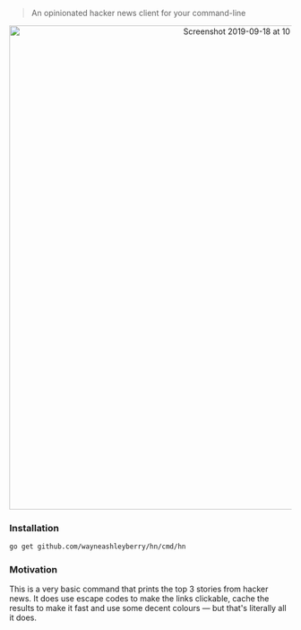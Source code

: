 > An opinionated hacker news client for your command-line

<center>
<img width="863" alt="Screenshot 2019-09-18 at 10 58 26 pm" src="https://user-images.githubusercontent.com/727262/65189069-d87bf600-da67-11e9-807d-5f8cd5493663.png">
</center>

### Installation

```sh
go get github.com/wayneashleyberry/hn/cmd/hn
```

### Motivation

This is a very basic command that prints the top 3 stories from hacker news. It does use escape codes to make the links clickable, cache the results to make it fast and use some decent colours — but that's literally all it does.

